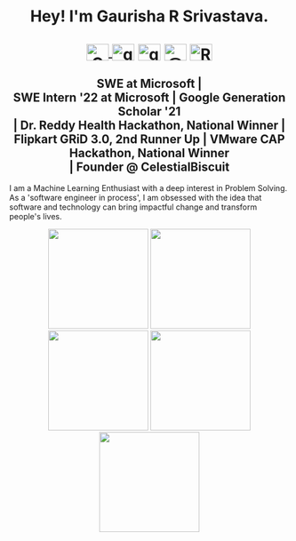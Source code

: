 <h1 align="center"> Hey! I'm Gaurisha R Srivastava. 
<!--   <img src="https://media.giphy.com/media/hvRJCLFzcasrR4ia7z/giphy.gif"> -->
<p align="center">
<a href="https://github.com/Gaurisha21" target="blank"><img align="center" src="https://raw.githubusercontent.com/rahuldkjain/github-profile-readme-generator/master/src/images/icons/Social/github.svg" alt="Gaurisha21" height="30" width="40"/>  </a>
<a href="https://www.linkedin.com/in/gaurisha-r-srivastava/" target="blank"><img align="center" src="https://raw.githubusercontent.com/rahuldkjain/github-profile-readme-generator/master/src/images/icons/Social/linked-in-alt.svg" alt="gaurisha-r-srivastava" height="30" width="40" /></a>
<a href="https://www.leetcode.com/gaurisha" target="blank"><img align="center" src="https://raw.githubusercontent.com/rahuldkjain/github-profile-readme-generator/master/src/images/icons/Social/leet-code.svg" alt="gaurisha" height="30" width="40" /></a>
<a href="https://medium.com/@gaurisha21" target="blank"><img align="center" src="https://raw.githubusercontent.com/rahuldkjain/github-profile-readme-generator/master/src/images/icons/Social/medium.svg" alt="@gaurisha21" height="30" width="40" /></a>
<a href="https://twitter.com/RGaurisha" target="blank"><img align="center" src="https://raw.githubusercontent.com/rahuldkjain/github-profile-readme-generator/master/src/images/icons/Social/twitter.svg" alt="RGaurisha" height="30" width="40" /></a></h1>

<div align="center"><b><h2>SWE at Microsoft |<br> SWE Intern '22 at Microsoft | Google Generation Scholar '21 <br>| Dr. Reddy Health Hackathon, National Winner | Flipkart GRiD 3.0, 2nd Runner Up | VMware CAP Hackathon, National Winner <br>| Founder @ CelestialBiscuit</h2></b></div>

I am a Machine Learning Enthusiast with a deep interest in Problem Solving. As a 'software engineer in process', I am obsessed with the idea that software and technology can bring impactful change and transform people's lives.

<div align="center">
<img height="180em" src="https://github-profile-summary-cards.vercel.app/api/cards/profile-details?username=Gaurisha21&theme=github_dark" />
<img height="180em" src="https://github-profile-summary-cards.vercel.app/api/cards/repos-per-language?username=Gaurisha21&theme=github_dark"  />
<img height="180em" src="https://github-profile-summary-cards.vercel.app/api/cards/most-commit-language?username=Gaurisha21&theme=github_dark"  />
<img height="180em" src="https://github-profile-summary-cards.vercel.app/api/cards/stats?username=Gaurisha21&theme=github_dark"/>
<img height="180em" src="https://github-profile-summary-cards.vercel.app/api/cards/productive-time?username=Gaurisha21&theme=github_dark" />
</div>
<!--
<div align="center">
<img height="180em" src="https://github-profile-summary-cards.vercel.app/api/cards/profile-details?username=Gaurisha21&theme=github_dark" />
<img height="180em" src="https://github-readme-stats.vercel.app/api?username=Gaurisha21&hide=issues&count_private=true&show_icons=true&theme=calm" />
[![Top Langs](https://github-readme-stats.vercel.app/api/top-langs/?username=Gaurisha21&layout=compact&theme=calm)](https://github.com/Gaurisha21/github-readme-stats)
</div>
-->

<!--
**Gaurisha21/Gaurisha21** is a ✨ _special_ ✨ repository because its `README.md` (this file) appears on your GitHub profile.

Here are some ideas to get you started:

- 🔭 I’m currently working on ...
- 🌱 I’m currently learning ...
- 👯 I’m looking to collaborate on ...
- 🤔 I’m looking for help with ...
- 💬 Ask me about ...
- 📫 How to reach me: ...
- 😄 Pronouns: ...
- ⚡ Fun fact: ...
-->
